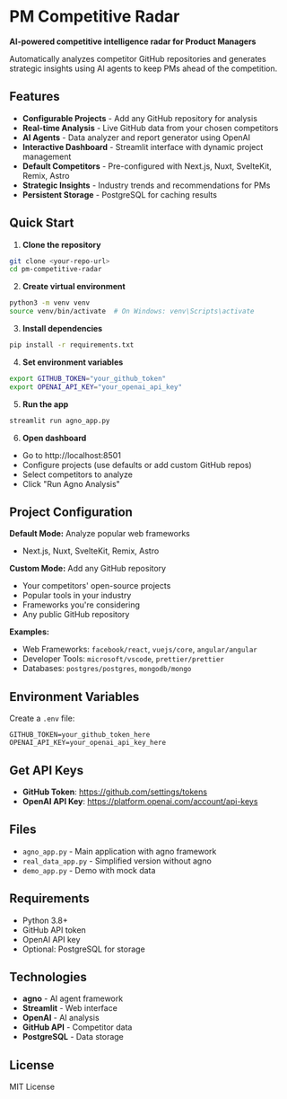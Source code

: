 # PM Competitive Radar

**AI-powered competitive intelligence radar for Product Managers**

Automatically analyzes competitor GitHub repositories and generates strategic insights using AI agents to keep PMs ahead of the competition.

## Features

- **Configurable Projects** - Add any GitHub repository for analysis
- **Real-time Analysis** - Live GitHub data from your chosen competitors
- **AI Agents** - Data analyzer and report generator using OpenAI
- **Interactive Dashboard** - Streamlit interface with dynamic project management
- **Default Competitors** - Pre-configured with Next.js, Nuxt, SvelteKit, Remix, Astro
- **Strategic Insights** - Industry trends and recommendations for PMs
- **Persistent Storage** - PostgreSQL for caching results

## Quick Start

1. **Clone the repository**
```bash
git clone <your-repo-url>
cd pm-competitive-radar
```

2. **Create virtual environment**
```bash
python3 -m venv venv
source venv/bin/activate  # On Windows: venv\Scripts\activate
```

3. **Install dependencies**
```bash
pip install -r requirements.txt
```

4. **Set environment variables**
```bash
export GITHUB_TOKEN="your_github_token"
export OPENAI_API_KEY="your_openai_api_key"
```

5. **Run the app**
```bash
streamlit run agno_app.py
```

6. **Open dashboard**
- Go to http://localhost:8501
- Configure projects (use defaults or add custom GitHub repos)
- Select competitors to analyze
- Click "Run Agno Analysis"

## Project Configuration

**Default Mode:** Analyze popular web frameworks
- Next.js, Nuxt, SvelteKit, Remix, Astro

**Custom Mode:** Add any GitHub repository
- Your competitors' open-source projects
- Popular tools in your industry
- Frameworks you're considering
- Any public GitHub repository

**Examples:**
- Web Frameworks: `facebook/react`, `vuejs/core`, `angular/angular`
- Developer Tools: `microsoft/vscode`, `prettier/prettier`
- Databases: `postgres/postgres`, `mongodb/mongo`

## Environment Variables

Create a `.env` file:
```
GITHUB_TOKEN=your_github_token_here
OPENAI_API_KEY=your_openai_api_key_here
```

## Get API Keys

- **GitHub Token**: https://github.com/settings/tokens
- **OpenAI API Key**: https://platform.openai.com/account/api-keys

## Files

- `agno_app.py` - Main application with agno framework
- `real_data_app.py` - Simplified version without agno
- `demo_app.py` - Demo with mock data

## Requirements

- Python 3.8+
- GitHub API token
- OpenAI API key
- Optional: PostgreSQL for storage

## Technologies

- **agno** - AI agent framework
- **Streamlit** - Web interface
- **OpenAI** - AI analysis
- **GitHub API** - Competitor data
- **PostgreSQL** - Data storage

## License

MIT License
